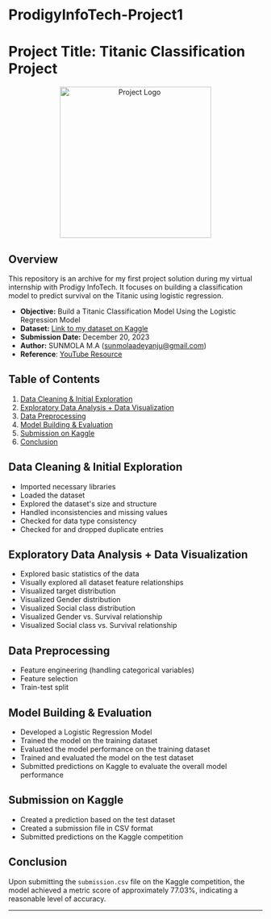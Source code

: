 # ProdigyInfoTech-Project1
# Project Title: Titanic Classification Project

<div align="center">
  <img src="https://www.bing.com/images/blob?bcid=qCXYq0WANWkGZw" alt="Project Logo" width="300">
</div>

## Overview

This repository is an archive for my first project solution during my virtual internship with Prodigy InfoTech. It focuses on building a classification model to predict survival on the Titanic using logistic regression.

- **Objective:** Build a Titanic Classification Model Using the Logistic Regression Model
- **Dataset:** [Link to my dataset on Kaggle](https://www.kaggle.com/competitions/titanic/data)
- **Submission Date:** December 20, 2023
- **Author:** SUNMOLA M.A (sunmolaadeyanju@gmail.com)
- **Reference**: [YouTube Resource](https://www.youtube.com/watch?v=YYEJ_GUguHw&pp=ygUoaG93IHRvIGJ1aWxkIGEgbG9naXN0aWMgcmVncmVzc2lvbiBtb2RlbA%3D%3D)

## Table of Contents

1. [Data Cleaning & Initial Exploration](#data-cleaning--initial-exploration)
2. [Exploratory Data Analysis + Data Visualization](#exploratory-data-analysis--data-visualization)
3. [Data Preprocessing](#data-preprocessing)
4. [Model Building & Evaluation](#model-building--evaluation)
5. [Submission on Kaggle](#submission-on-kaggle)
6. [Conclusion](#conclusion)

## Data Cleaning & Initial Exploration

- Imported necessary libraries
- Loaded the dataset
- Explored the dataset's size and structure
- Handled inconsistencies and missing values
- Checked for data type consistency
- Checked for and dropped duplicate entries

## Exploratory Data Analysis + Data Visualization

- Explored basic statistics of the data
- Visually explored all dataset feature relationships
- Visualized target distribution
- Visualized Gender distribution
- Visualized Social class distribution
- Visualized Gender vs. Survival relationship
- Visualized Social class vs. Survival relationship

## Data Preprocessing

- Feature engineering (handling categorical variables)
- Feature selection
- Train-test split

## Model Building & Evaluation

- Developed a Logistic Regression Model
- Trained the model on the training dataset
- Evaluated the model performance on the training dataset
- Trained and evaluated the model on the test dataset
- Submitted predictions on Kaggle to evaluate the overall model performance

## Submission on Kaggle

- Created a prediction based on the test dataset
- Created a submission file in CSV format
- Submitted predictions on the Kaggle competition

## Conclusion

Upon submitting the `submission.csv` file on the Kaggle competition, the model achieved a metric score of approximately 77.03%, indicating a reasonable level of accuracy.

---


